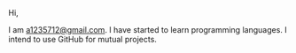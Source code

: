 Hi, 

I am a1235712@gmail.com.
I have started to learn programming languages.
I intend to use GitHub for mutual projects.

